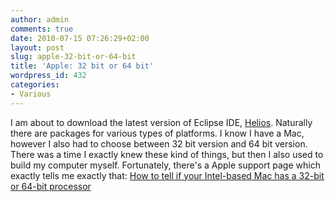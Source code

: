 ```yaml
---
author: admin
comments: true
date: 2010-07-15 07:26:29+02:00
layout: post
slug: apple-32-bit-or-64-bit
title: 'Apple: 32 bit or 64 bit'
wordpress_id: 432
categories:
- Various
---
```


I am about to download the latest version of Eclipse IDE, [Helios](http://www.eclipse.org/downloads/packages/eclipse-ide-java-developers/heliosr). Naturally there are packages for various types of platforms. I know I have a Mac, however I also had to choose between 32 bit version and 64 bit version. There was a time I exactly knew these kind of things, but then I also used to build my computer myself.
Fortunately, there's a Apple support page which exactly tells me exactly that: [How to tell if your Intel-based Mac has a 32-bit or 64-bit processor](http://support.apple.com/kb/ht3696)
